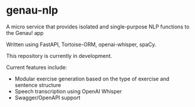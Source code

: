 # genau-nlp

A micro service that provides isolated and single-purpose NLP functions to the Genau! app

Written using FastAPI, Tortoise-ORM, openai-whisper, spaCy.

This repository is currently in development.

Current features include:
* Modular exercise generation based on the type of exercise and sentence structure
* Speech transcription using OpenAI Whisper
* Swagger/OpenAPI support
  
